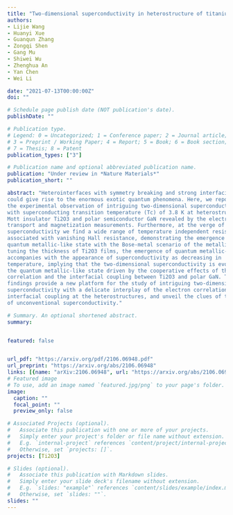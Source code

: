 ```yaml
---
title: "Two-dimensional superconductivity in heterostructure of titanium sesquioxide"
authors:
- Lijie Wang
- Huanyi Xue
- Guanqun Zhang
- Zongqi Shen
- Gang Mu
- Shiwei Wu
- Zhenghua An
- Yan Chen
- Wei Li

date: "2021-07-13T00:00:00Z"
doi: ""

# Schedule page publish date (NOT publication's date).
publishDate: ""

# Publication type.
# Legend: 0 = Uncategorized; 1 = Conference paper; 2 = Journal article;
# 3 = Preprint / Working Paper; 4 = Report; 5 = Book; 6 = Book section;
# 7 = Thesis; 8 = Patent
publication_types: ["3"]

# Publication name and optional abbreviated publication name.
publication: "Under review in *Nature Materials*"
publication_short: ""

abstract: "Heterointerfaces with symmetry breaking and strong interfacial coupling
could give rise to the enormous exotic quantum phenomena. Here, we report on
the experimental observation of intriguing two-dimensional superconductivity
with superconducting transition temperature (Tc) of 3.8 K at heterostructure of
Mott insulator Ti2O3 and polar semiconductor GaN revealed by the electrical
transport and magnetization measurements. Furthermore, at the verge of
superconductivity we find a wide range of temperature independent resistance
associated with vanishing Hall resistance, demonstrating the emergence of
quantum metallic-like state with the Bose-metal scenario of the metallic phase. By
tuning the thickness of Ti2O3 films, the emergence of quantum metallic-like state
accompanies with the appearance of superconductivity as decreasing in
temperature, implying that the two-dimensional superconductivity is evolved from
the quantum metallic-like state driven by the cooperative effects of the electron
correlation and the interfacial coupling between Ti2O3 and polar GaN. These
findings provide a new platform for the study of intriguing two-dimensional
superconductivity with a delicate interplay of the electron correlation and the
interfacial coupling at the heterostructures, and unveil the clues of the mechanism
of unconventional superconductivity."

# Summary. An optional shortened abstract.
summary: 


featured: false


url_pdf: "https://arxiv.org/pdf/2106.06948.pdf"
url_preprint: "https://arxiv.org/abs/2106.06948"
links: [{name: "arXiv:2106.06948", url: "https://arxiv.org/abs/2106.06948"}]
# Featured image
# To use, add an image named `featured.jpg/png` to your page's folder. 
image:
  caption: ""
  focal_point: ""
  preview_only: false

# Associated Projects (optional).
#   Associate this publication with one or more of your projects.
#   Simply enter your project's folder or file name without extension.
#   E.g. `internal-project` references `content/project/internal-project/index.md`.
#   Otherwise, set `projects: []`.
projects: [Ti2O3]

# Slides (optional).
#   Associate this publication with Markdown slides.
#   Simply enter your slide deck's filename without extension.
#   E.g. `slides: "example"` references `content/slides/example/index.md`.
#   Otherwise, set `slides: ""`.
slides: ""
---
```

